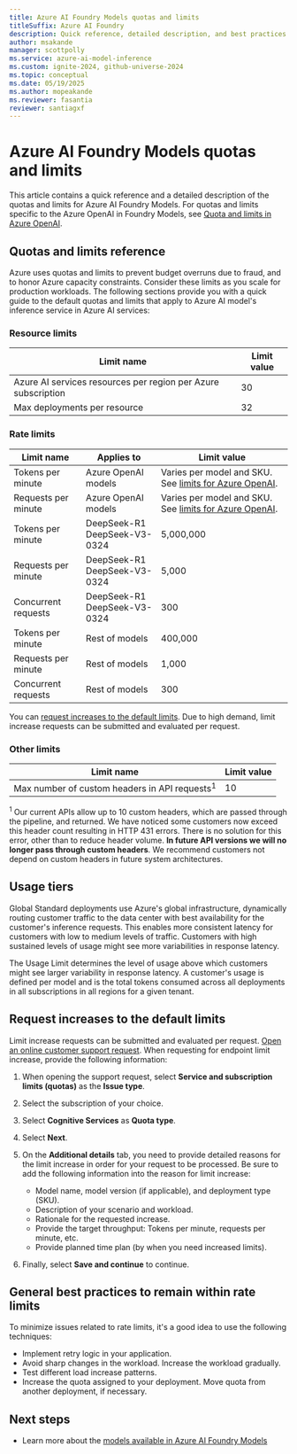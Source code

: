 ```yaml
---
title: Azure AI Foundry Models quotas and limits
titleSuffix: Azure AI Foundry
description: Quick reference, detailed description, and best practices on the quotas and limits for the Azure AI Foundry service.
author: msakande
manager: scottpolly
ms.service: azure-ai-model-inference
ms.custom: ignite-2024, github-universe-2024
ms.topic: conceptual
ms.date: 05/19/2025
ms.author: mopeakande
ms.reviewer: fasantia
reviewer: santiagxf
---
```


# Azure AI Foundry Models quotas and limits

This article contains a quick reference and a detailed description of the quotas and limits for Azure AI Foundry Models. For quotas and limits specific to the Azure OpenAI in Foundry Models, see [Quota and limits in Azure OpenAI](../../ai-services/openai/quotas-limits.md).

## Quotas and limits reference

Azure uses quotas and limits to prevent budget overruns due to fraud, and to honor Azure capacity constraints. Consider these limits as you scale for production workloads. The following sections provide you with a quick guide to the default quotas and limits that apply to Azure AI model's inference service in Azure AI services:

### Resource limits

| Limit name | Limit value |
|--|--|
| Azure AI services resources per region per Azure subscription | 30 |
| Max deployments per resource | 32 | 

### Rate limits

| Limit name           | Applies to          | Limit value |
| -------------------- | ------------------- | ----------- |
| Tokens per minute    | Azure OpenAI models | Varies per model and SKU. See [limits for Azure OpenAI](../../ai-services/openai/quotas-limits.md). |
| Requests per minute  | Azure OpenAI models | Varies per model and SKU. See [limits for Azure OpenAI](../../ai-services/openai/quotas-limits.md). |
| Tokens per minute    | DeepSeek-R1<br />DeepSeek-V3-0324         | 5,000,000 |
| Requests per minute  | DeepSeek-R1<br />DeepSeek-V3-0324         | 5,000     |
| Concurrent requests  | DeepSeek-R1<br />DeepSeek-V3-0324         | 300       |
| Tokens per minute    | Rest of models      | 400,000   |
| Requests per minute  | Rest of models      | 1,000     |
| Concurrent requests  | Rest of models      | 300       |

You can [request increases to the default limits](#request-increases-to-the-default-limits). Due to high demand, limit increase requests can be submitted and evaluated per request.

### Other limits

| Limit name | Limit value |
|--|--|
| Max number of custom headers in API requests<sup>1</sup> | 10 |

<sup>1</sup> Our current APIs allow up to 10 custom headers, which are passed through the pipeline, and returned. We have noticed some customers now exceed this header count resulting in HTTP 431 errors. There is no solution for this error, other than to reduce header volume. **In future API versions we will no longer pass through custom headers**. We recommend customers not depend on custom headers in future system architectures.

## Usage tiers

Global Standard deployments use Azure's global infrastructure, dynamically routing customer traffic to the data center with best availability for the customer's inference requests. This enables more consistent latency for customers with low to medium levels of traffic. Customers with high sustained levels of usage might see more variabilities in response latency.

The Usage Limit determines the level of usage above which customers might see larger variability in response latency. A customer's usage is defined per model and is the total tokens consumed across all deployments in all subscriptions in all regions for a given tenant.

## Request increases to the default limits

Limit increase requests can be submitted and evaluated per request. [Open an online customer support request](https://portal.azure.com/#blade/Microsoft_Azure_Support/HelpAndSupportBlade/newsupportrequest/). When requesting for endpoint limit increase, provide the following information:

1. When opening the support request, select **Service and subscription limits (quotas)** as the **Issue type**.

1. Select the subscription of your choice.

1. Select **Cognitive Services** as **Quota type**.

1. Select **Next**.

1. On the **Additional details** tab, you need to provide detailed reasons for the limit increase in order for your request to be processed. Be sure to add the following information into the reason for limit increase:

   * Model name, model version (if applicable), and deployment type (SKU).
   * Description of your scenario and workload.
   * Rationale for the requested increase.
   * Provide the target throughput: Tokens per minute, requests per minute, etc.
   * Provide planned time plan (by when you need increased limits).

1. Finally, select **Save and continue** to continue.

## General best practices to remain within rate limits

To minimize issues related to rate limits, it's a good idea to use the following techniques:

- Implement retry logic in your application.
- Avoid sharp changes in the workload. Increase the workload gradually.
- Test different load increase patterns.
- Increase the quota assigned to your deployment. Move quota from another deployment, if necessary.

## Next steps

* Learn more about the [models available in Azure AI Foundry Models](./concepts/models.md)
